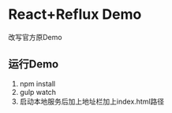 React+Reflux Demo
=========

改写官方原Demo

## 运行Demo

1. npm install
2. gulp watch
3. 启动本地服务后加上地址栏加上index.html路径